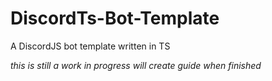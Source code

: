 # DiscordTs-Bot-Template
A DiscordJS bot template written in TS

*this is still a work in progress will create guide when finished*

